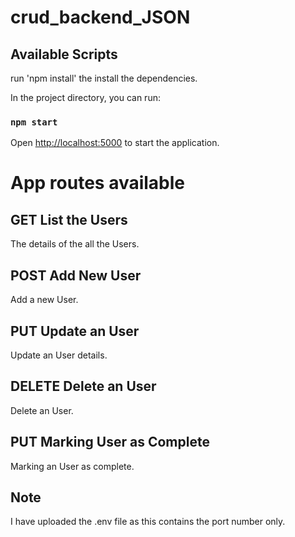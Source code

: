 # crud_backend_JSON

## Available Scripts

run 'npm install' the install the dependencies.

In the project directory, you can run:

### `npm start`

Open [http://localhost:5000](http://localhost:5000) to start the application.


# App routes available

## GET List the Users
The details of the all the Users.

## POST Add New User
Add a new User.

## PUT Update an User
Update an User details.

## DELETE Delete an User
Delete an User.

## PUT Marking User as Complete
Marking an User as complete.

## Note
I have uploaded the .env file as this contains the port number only.